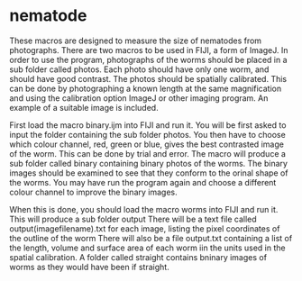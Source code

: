 # nematode
These macros are designed to measure the size of nematodes from photographs. There are two macros to be used in FIJI, a form of ImageJ.
In order to use the program, photographs of the worms should be placed in a sub folder called photos.
Each photo should have only one worm, and should have good contrast. 
The photos should be spatially calibrated. This can be done by photographing a known length at the same magnification and using the calibration option ImageJ or other imaging program.
An example of a suitable image is included.

First load the macro binary.ijm into FIJI and run it.
You will be first asked to input the folder containing the sub folder photos.
You then have to choose which colour channel, red, green or blue, gives the best contrasted image of the worm. This can be done by trial and error.
The macro will produce a sub folder called binary containing binary photos of the worms.
The binary images should be examined to see that they conform to the orinal shape of the worms. You may have run the program again and choose a different colour channel to improve the binary images.

When this is done, you should load the macro worms into FIJI and run it.
This will produce a sub folder output
There will be a text file called output(imagefilename).txt for each image, listing the pixel coordinates of the outline of the worm
There will also be a file output.txt containing a list of the length, volume and surface area of each worm iin the units used in the spatial calibration. 
A folder called straight contains bninary images of worms as they would have been if straight.
